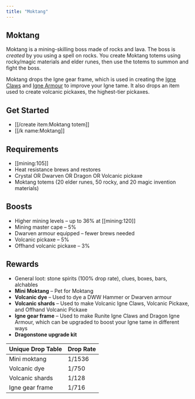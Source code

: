 ```yaml
---
title: "Moktang"
---
```


## Moktang

Moktang is a mining-skilling boss made of rocks and lava. The boss is _created_ by you using a spell on rocks. You create Moktang totems using rocky/magic materials and elder runes, then use the totems to summon and fight the boss.

Moktang drops the Igne gear frame, which is used in creating the [Igne Claws](../../custom-items/tames/igne-equipment.md#igne-claw-creation) and [Igne Armour](../../custom-items/tames/igne-equipment.md#igne-armor-creation) to improve your Igne tame. It also drops an item used to create volcanic pickaxes, the highest-tier pickaxes.

## Get Started

- [[/create item\:Moktang totem]]
- [[/k name\:Moktang]]

## Requirements

- [[mining:105]]
- Heat resistance brews and restores
- Crystal OR Dwarven OR Dragon OR Volcanic pickaxe
- Moktang totems (20 elder runes, 50 rocky, and 20 magic invention materials)

## Boosts

- Higher mining levels – up to 36% at [[mining:120]]
- Mining master cape – 5%
- Dwarven armour equipped – fewer brews needed
- Volcanic pickaxe – 5%
- Offhand volcanic pickaxe – 3%

## Rewards

- General loot: stone spirits (100% drop rate), clues, boxes, bars, alchables
- **Mini Moktang** – Pet for Moktang
- **Volcanic dye** – Used to dye a DWW Hammer or Dwarven armour
- **Volcanic shards** – Used to make Volcanic Igne Claws, Volcanic Pickaxe, and Offhand Volcanic Pickaxe
- **Igne gear frame** – Used to make Runite Igne Claws and Dragon Igne Armour, which can be upgraded to boost your Igne tame in different ways
- **Dragonstone upgrade kit**

| **Unique Drop Table** | **Drop Rate** |
| --------------------- | ------------- |
| Mini moktang          | 1/1536        |
| Volcanic dye          | 1/750         |
| Volcanic shards       | 1/128         |
| Igne gear frame       | 1/716         |
